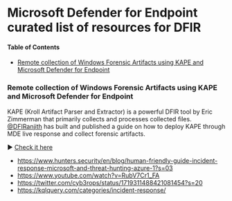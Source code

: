 # Microsoft Defender for Endpoint curated list of resources for DFIR

#### Table of Contents
- [Remote collection of Windows Forensic Artifacts using KAPE and Microsoft Defender for Endpoint](#remote-collection-of-windows-forensic-artifacts-using-kape-and-microsoft-defender-for-endpoint)

### Remote collection of Windows Forensic Artifacts using KAPE and Microsoft Defender for Endpoint

KAPE (Kroll Artifact Parser and Extractor) is a powerful DFIR tool by Eric Zimmerman that primarily collects and processes collected files. [@DFIRanjith](https://twitter.com/DFIRanjith) has built and published a guide on how to deploy KAPE through MDE live response and collect forensic artifacts.

▶️ [Check it here](https://medium.com/@DFIRanjith/remote-collection-of-windows-forensic-artifacts-using-kape-and-microsoft-defender-for-endpoint-f7d3a857e2e0)

- https://www.hunters.security/en/blog/human-friendly-guide-incident-response-microsoft-and-threat-hunting-azure-1?s=03
- https://www.youtube.com/watch?v=RubV7Cr1_FA
- https://twitter.com/cyb3rops/status/1719311488421081454?s=20
- https://kqlquery.com/categories/incident-response/
